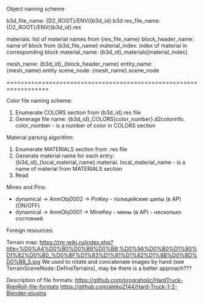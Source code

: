 Object naming scheme

b3d_file_name:     {D2_ROOT}/ENV/{b3d_id}.b3d
res_file_name:     {D2_ROOT}/ENV/{b3d_id}.res

materials:         list of material names from {res_file_name}
block_header_name: name of block from {b3d_file_name}
material_index:    index of material in corresponding block
material_name:     {b3d_id}_materials\[material_index\]

mesh_name:         {b3d_id}_{block_header_name}
entity_name:       {mesh_name}.entity
scene_node:        {mesh_name}.scene_node

==================================================================


Color file naming scheme:
1. Enumerate COLORS section from {b3d_id}.res file
2. Generage file name: {b3d_id}_COLORS{color_number}.d2colorinfo. color_number - is a number of color in COLORS section


Material parsing algorithm:
1. Enumerate MATERIALS section from .res file
2. Generate material name for each entry: {b3d_id}_{local_material_name}.material. local_material_name - is a name of material from MATERIALS section
3. Read 



  
  
Mines and Pins:
* dynamical -> AnmObj0002 -> PinKey - полицейские шипы (в AP) (ON/OFF)
* dynamical -> AnmObj0001 -> MineKey - мины (в AP) - несколько состояний


Foreign resources:

Terrain map:
  https://rnr-wiki.ru/index.php?title=%D0%A4%D0%B0%D0%B9%D0%BB:%D0%9A%D0%B0%D1%80%D1%82%D0%B0_%D0%BF%D1%83%D1%81%D1%82%D1%8B%D0%BD%D0%B8_5.jpg
  We used to rotate and concatenate images by hand (see TerrainSceneNode::DefineTerrains), may be there is a better approach???

Description of file formats:
  https://github.com/prograholic/HardTruck-RignRoll-file-formats
  https://github.com/aleko2144/Hard-Truck-1-2-Blender-plugins
